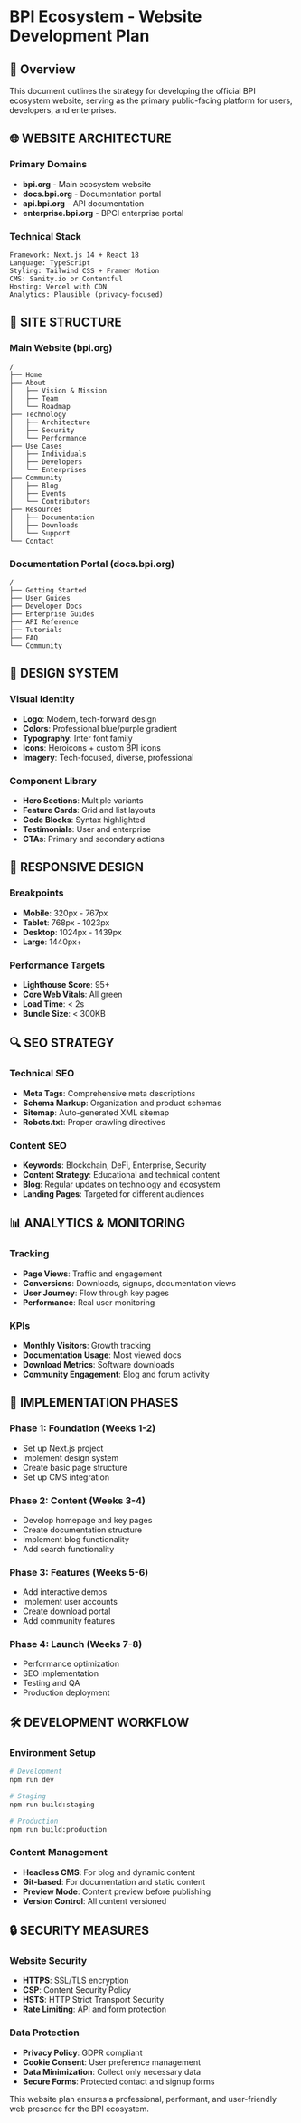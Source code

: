 # BPI Ecosystem - Website Development Plan

## 🎯 Overview
This document outlines the strategy for developing the official BPI ecosystem website, serving as the primary public-facing platform for users, developers, and enterprises.

## 🌐 WEBSITE ARCHITECTURE

### Primary Domains
- **bpi.org** - Main ecosystem website
- **docs.bpi.org** - Documentation portal
- **api.bpi.org** - API documentation
- **enterprise.bpi.org** - BPCI enterprise portal

### Technical Stack
```
Framework: Next.js 14 + React 18
Language: TypeScript
Styling: Tailwind CSS + Framer Motion
CMS: Sanity.io or Contentful
Hosting: Vercel with CDN
Analytics: Plausible (privacy-focused)
```

## 📄 SITE STRUCTURE

### Main Website (bpi.org)
```
/
├── Home
├── About
│   ├── Vision & Mission
│   ├── Team
│   └── Roadmap
├── Technology
│   ├── Architecture
│   ├── Security
│   └── Performance
├── Use Cases
│   ├── Individuals
│   ├── Developers
│   └── Enterprises
├── Community
│   ├── Blog
│   ├── Events
│   └── Contributors
├── Resources
│   ├── Documentation
│   ├── Downloads
│   └── Support
└── Contact
```

### Documentation Portal (docs.bpi.org)
```
/
├── Getting Started
├── User Guides
├── Developer Docs
├── Enterprise Guides
├── API Reference
├── Tutorials
├── FAQ
└── Community
```

## 🎨 DESIGN SYSTEM

### Visual Identity
- **Logo**: Modern, tech-forward design
- **Colors**: Professional blue/purple gradient
- **Typography**: Inter font family
- **Icons**: Heroicons + custom BPI icons
- **Imagery**: Tech-focused, diverse, professional

### Component Library
- **Hero Sections**: Multiple variants
- **Feature Cards**: Grid and list layouts
- **Code Blocks**: Syntax highlighted
- **Testimonials**: User and enterprise
- **CTAs**: Primary and secondary actions

## 📱 RESPONSIVE DESIGN

### Breakpoints
- **Mobile**: 320px - 767px
- **Tablet**: 768px - 1023px
- **Desktop**: 1024px - 1439px
- **Large**: 1440px+

### Performance Targets
- **Lighthouse Score**: 95+
- **Core Web Vitals**: All green
- **Load Time**: < 2s
- **Bundle Size**: < 300KB

## 🔍 SEO STRATEGY

### Technical SEO
- **Meta Tags**: Comprehensive meta descriptions
- **Schema Markup**: Organization and product schemas
- **Sitemap**: Auto-generated XML sitemap
- **Robots.txt**: Proper crawling directives

### Content SEO
- **Keywords**: Blockchain, DeFi, Enterprise, Security
- **Content Strategy**: Educational and technical content
- **Blog**: Regular updates on technology and ecosystem
- **Landing Pages**: Targeted for different audiences

## 📊 ANALYTICS & MONITORING

### Tracking
- **Page Views**: Traffic and engagement
- **Conversions**: Downloads, signups, documentation views
- **User Journey**: Flow through key pages
- **Performance**: Real user monitoring

### KPIs
- **Monthly Visitors**: Growth tracking
- **Documentation Usage**: Most viewed docs
- **Download Metrics**: Software downloads
- **Community Engagement**: Blog and forum activity

## 🚀 IMPLEMENTATION PHASES

### Phase 1: Foundation (Weeks 1-2)
- Set up Next.js project
- Implement design system
- Create basic page structure
- Set up CMS integration

### Phase 2: Content (Weeks 3-4)
- Develop homepage and key pages
- Create documentation structure
- Implement blog functionality
- Add search functionality

### Phase 3: Features (Weeks 5-6)
- Add interactive demos
- Implement user accounts
- Create download portal
- Add community features

### Phase 4: Launch (Weeks 7-8)
- Performance optimization
- SEO implementation
- Testing and QA
- Production deployment

## 🛠️ DEVELOPMENT WORKFLOW

### Environment Setup
```bash
# Development
npm run dev

# Staging
npm run build:staging

# Production
npm run build:production
```

### Content Management
- **Headless CMS**: For blog and dynamic content
- **Git-based**: For documentation and static content
- **Preview Mode**: Content preview before publishing
- **Version Control**: All content versioned

## 🔒 SECURITY MEASURES

### Website Security
- **HTTPS**: SSL/TLS encryption
- **CSP**: Content Security Policy
- **HSTS**: HTTP Strict Transport Security
- **Rate Limiting**: API and form protection

### Data Protection
- **Privacy Policy**: GDPR compliant
- **Cookie Consent**: User preference management
- **Data Minimization**: Collect only necessary data
- **Secure Forms**: Protected contact and signup forms

This website plan ensures a professional, performant, and user-friendly web presence for the BPI ecosystem.
